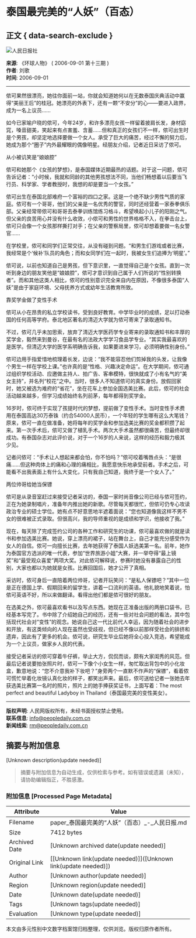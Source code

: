 # 泰国最完美的“人妖”（百态）

## 正文 { data-search-exclude }


![人民日报社](http://www.people.com.cn/paper/rmw_logo.jpg)

**来源**: 《环球人物》 ( 2006-09-01 第十三期 )  
**作者**: 刘歌  
**时间**: 2006-09-01  

---

侬可果然很漂亮，她往你面前一站，你就会知道她何以在无数泰国庆典活动中赢得“美丽王后”的桂冠。她漂亮的外表下，还有一颗“不安分”的心——要进入政界，成为一名上议员……

如今已家喻户晓的侬可，今年24岁，和许多漂亮女孩一样留着披肩长发，身材窈窕，嗓音甜美，笑起来有点害羞、含蓄……但和真正的女孩们不一样，侬可出生时是个男孩，却坚定地选择要做一个女人。承受了巨大的痛苦，经过不懈的努力后，她成为那个“圈子”内外最耀眼的偶像明星。经朋友介绍，记者近日采访了侬可。

从小被讥笑是“娘娘腔”

侬可和她那个《女孩的梦想》，是泰国媒体近期最热的话题。对于这一问题，侬可告诉记者：“小时候，我就和同龄的其他男孩想法不同，当他们畅想着以后要当飞行员、科学家、学者教授时，我想的却是要当一个女孩。”

侬可出生在泰国北部难府一个富裕的四口之家。这是一个绝不缺少男性气质的家庭。侬可有一个哥哥，他们的父亲是一名优秀的警官，同时还经营着一家泰拳俱乐部。父亲经常带侬可和哥哥去泰拳训练馆练习格斗，希望唤起小儿子的阳刚之气。但父亲的良苦用心并没有什么收效，小侬可和男性的世界格格不入，在拳击台上，侬可只会像一个女孩那样撕打对手；在父亲的警察局里，侬可却想着要做一名女警官……

在学校里，侬可和同学们正常交往，从没有碰到问题。“和男生们游戏或者比赛，我经常是个‘候补’队员的角色；而和女同学们在一起时，我被女生们追捧为‘明星’。”

侬可说，以前也知道自己是男孩，但下意识里，一直觉得自己是个女孩。直到一次听到身边的朋友笑他是“娘娘腔”，侬可才意识到自己属于人们所说的“性别转换者”。而和其他这类人相比，侬可的性别意识完全来自内在原因，不像很多泰国“人妖”是由于家庭环境、父母抚养方式或幼年生活教育所致。

靠奖学金做了变性手术

侬可从小在昂贵的私立学校读书，受到良好教育。中学毕业时的成绩，足以打动泰国的任何高等学府。泰北地区著名的清迈大学就为侬可寄来了录取通知书。

不过，侬可几乎未加思索，放弃了清迈大学医药学专业寄来的录取通知书和丰厚的奖学金，毅然来到曼谷，在最有名的法政大学学习食品学专业。“其实我最喜欢的是医学。但清迈大学的医学系明确告诉我，如果要进来学习，必须明确性别身份。”

侬可边用手指爱惜地梳理着长发，边说：“我不能容忍他们剪掉我的头发，让我像个男生一样在学校上课。”也许真的是“性格、兴趣决定命运”。在大学期间，侬可通过组织学校活动、应邀做主持人、拍广告、客串模特，很快就成了小有名气的“美女主持”，并名列“校花”之中。当时，很多人不知道侬可的真实身份。放假回家时，她又被选为难府的“省花”，坐在花车上参加全国选美比赛。此后，侬可的社会活动越来越多，但学习成绩始终名列前茅，每年都得到奖学金。

16岁时，侬可终于实现了孩提时代的梦想，提前做了变性手术。当时变性手术费用在泰国高达30万泰铢（约合54000人民币），一个年轻的学生哪有这么大笔钱？原来，侬可一直在做准备，她将每年的奖学金和参加选美比赛的奖金都积攒了起来。第一次手术后，侬可又做了植乳手术。两次大手术虽然都很痛苦，但最终却很成功。有泰国杂志对此评价说，对于一个16岁的人来说，这样的经历和毅力极其少见。

记者问侬可：“手术让人想起来都会怕，你不怕吗？”侬可咬着嘴唇点头：“是很痛……但这种肉体上的痛和心理的痛相比，我愿意快乐地承受前者。手术之后，可能看不出我表面上有什么大变化，只有我自己知道，我终于是一个女人了。”

两位帅哥给她当保镖

侬可是从录音室赶过来接受记者采访的，泰国一家时尚音像公司已经与侬可签约，正在为她录制唱片，准备年内推出她的新歌。尽管每天都很忙，但侬可仍专心攻读政治专业的硕士学位。她有点不好意思地半遮着面说：“您也知道像我这样不男不女的很难被正式录取。但很高兴，我的导师重视的是成绩和学识，他接收了我。”

现在，每天除了完成签约公司的各种工作和研究生的功课，侬可最喜欢做的就是读书和参加选美比赛。她说，穿上漂亮的裙子，站在舞台上，自己才能充分感受作为女人的自信。侬可一向擅长比赛，去年她获得了泰国人妖选美第一名。前年，她作为泰国官方选派的唯一代表，参加“世界旅游小姐”大赛，并一举夺得“最上镜奖”和“最受观众喜爱”两项大奖。对此侬可解释说，参赛时她没有暴露自己的性别，大家也都以为她就是女孩。比赛回国后，她才公开了真相。

采访时，侬可身后一直陪着两位帅哥，记者开玩笑问：“是私人保镖吧？”其中一位是正在德国上学、假期回来的留学生，讲着一口流利的英语。他礼貌地笑着说，怕侬可英语不好，所以来做翻译。看得出他们都是侬可很好的朋友。

在选美之外，侬可最喜欢看书以及写点东西。她现在正准备出版的两册口袋书，已经基本写完了。书中除了介绍她自己的经历，还有一些对社会问题的看法，其中包括现代社会对“变性”的观念。她说自己这一代比前代人幸运，因为随着社会的进步和开放，有这类倾向的人现在虽然也受歧视，但已经不像以前那样受社会的排挤和遗弃，因此有了更多的机会。侬可说，研究生毕业后她将全心投入竞选，希望能成为一个上议员，做家乡人民的代表。

接受记者采访的侬可穿着牛仔裤，举止大方，侃侃而谈，颇有大家闺秀的风范。但最后记者说要拍张照片时，侬可一下像个小女生一样，匆忙取出背包中的小化妆盒，歉意地说：“您不介意我补下妆吧？”身旁两个一直默不作声的“保镖”，看着侬可慌忙举着化妆镜认真化妆的样子，都笑出声来。最后，侬可送给记者一张她去年获选美比赛第一名时的照片，照片上的她手捧获奖证书，上面写着：The most perfect and beautiful Ladyboy in Thailand（泰国最完美的变性美女）。

---

**版权声明**: 人民网版权所有，未经书面授权禁止使用。  
**联系信息**: [info@peopledaily.com.cn](mailto:info@peopledaily.com.cn)  
**新闻线索**: [rm@peopledaily.com.cn](mailto:rm@peopledaily.com.cn)  
<!-- tcd_original_link http://paper.people.com.cn/hqrw/html/2006-09/01/content_11293325.htm -->


## 摘要与附加信息

<!-- tcd_abstract -->
[Unknown description(update needed)]
<!-- tcd_abstract_end -->

> 摘要与附加信息为自动生成，仅供检索与参考。如有错误或遗漏（未知），请协助编辑指正，不胜感激。

### 附加信息 [Processed Page Metadata]

| Attribute       | Value                                  |
|-----------------|----------------------------------------|
| Filename        | paper_泰国最完美的“人妖”（百态）_-_人民日报.md                             |
| Size            | 7412 bytes                           |
| Archived Date   | [Unknown archived date(update needed)]                             |
| Original Link   | [[Unknown link(update needed)]]([Unknown link(update needed)])                       |
| Author          | [Unknown author(update needed)]                               |
| Region          | [Unknown region(update needed)]                               |
| Date            | [Unknown date(update needed)]                                 |
| Tags            | [Unknown tags(update needed)]                                 |
| Evaluation            | [Unknown type(update needed)]                                 |
<!-- tcd_table_end -->

本文由多元性别中文数字档案馆归档整理，仅供浏览。版权归原作者所有。
